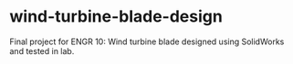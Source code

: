 # wind-turbine-blade-design
Final project for ENGR 10: Wind turbine blade designed using SolidWorks and tested in lab.
